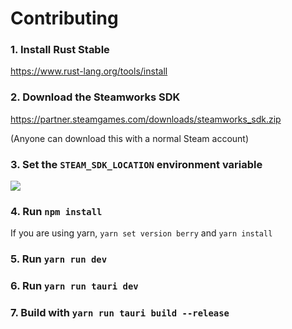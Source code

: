 # Contributing

### 1. Install Rust Stable

https://www.rust-lang.org/tools/install

### 2. Download the Steamworks SDK

https://partner.steamgames.com/downloads/steamworks_sdk.zip

(Anyone can download this with a normal Steam account)

### 3. Set the `STEAM_SDK_LOCATION` environment variable

![](https://i.imgur.com/bHdZ8BL.png)

### 4. Run `npm install`

If you are using yarn, `yarn set version berry` and `yarn install`

### 5. Run `yarn run dev`

### 6. Run `yarn run tauri dev`

### 7. Build with `yarn run tauri build --release`
